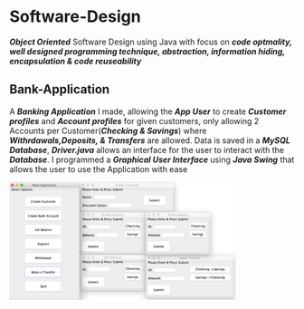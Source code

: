 # Software-Design

**_Object Oriented_** Software Design using Java with focus on **_code optmality, well designed programming technique, abstraction, information hiding, encapsulation & code reuseability_**



## Bank-Application

A **_Banking Application_** I made, allowing the **_App User_** to create **_Customer profiles_** and **_Account profiles_** for given customers, only allowing 2 Accounts per Customer(**_Checking & Savings_**) where **_Withrdawals,Deposits, & Transfers_** are allowed. Data is saved in a **_MySQL Database_**, **_Driver.java_** allows an interface for the user to interact with the **_Database_**. I programmed a **_Graphical User Interface_** using **_Java Swing_** that allows the user to use the Application with ease

<img src="UserInterface.png" alt="UserInterface" width="400"/>


